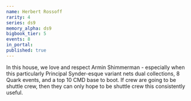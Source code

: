 ```yaml
---
name: Herbert Rossoff
rarity: 4
series: ds9
memory_alpha: ds9
bigbook_tier: 5
events: 8
in_portal:
published: true
---
```


In this house, we love and respect Armin Shimmerman - especially when this particularly Principal Synder-esque variant nets dual collections, 8 Quark events, and a top 10 CMD base to boot. If crew are going to be shuttle crew, then they can only hope to be shuttle crew this consistently useful.
